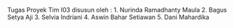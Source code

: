 Tugas Proyek Tim I03 disusun oleh : 1. Nurinda Ramadhanty Maula 2. Bagus Setya Aji 3. Selvia Indriani 4. Aswin Bahar Setiawan 5. Dani Mahardika
